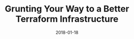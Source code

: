 ---
title: "Grunting Your Way to a Better Terraform Infrastructure"
category: "devops"
date: "2018-01-18"
excerpt: "Using Terragrunt and Terraform to build a cleaner IaC project."
tags:
    - Terraform
    - AWS
---